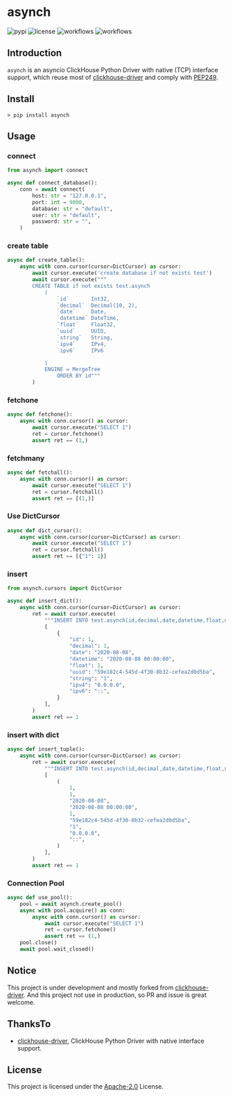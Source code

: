 # asynch

![pypi](https://img.shields.io/pypi/v/asynch.svg?style=flat)
![license](https://img.shields.io/github/license/long2ice/asynch)
![workflows](https://github.com/long2ice/asynch/workflows/pypi/badge.svg)
![workflows](https://github.com/long2ice/asynch/workflows/ci/badge.svg)

## Introduction

`asynch` is an asyncio ClickHouse Python Driver with native (TCP) interface support, which reuse most of [clickhouse-driver](https://github.com/mymarilyn/clickhouse-driver) and comply with [PEP249](https://www.python.org/dev/peps/pep-0249/).

## Install

```shell
> pip install asynch
```

## Usage

### connect

```python
from asynch import connect

async def connect_database():
    conn = await connect(
        host: str = "127.0.0.1",
        port: int = 9000,
        database: str = "default",
        user: str = "default",
        password: str = "",
    )
```

### create table

```python
async def create_table():
    async with conn.cursor(cursor=DictCursor) as cursor:
        await cursor.execute('create database if not exists test')
        await cursor.execute("""
        CREATE TABLE if not exists test.asynch
            (
                `id`       Int32,
                `decimal`  Decimal(10, 2),
                `date`     Date,
                `datetime` DateTime,
                `float`    Float32,
                `uuid`     UUID,
                `string`   String,
                `ipv4`     IPv4,
                `ipv6`     IPv6

            )
            ENGINE = MergeTree
                ORDER BY id"""
        )
```

### fetchone

```python
async def fetchone():
    async with conn.cursor() as cursor:
        await cursor.execute("SELECT 1")
        ret = cursor.fetchone()
        assert ret == (1,)
```

### fetchmany

```python
async def fetchall():
    async with conn.cursor() as cursor:
        await cursor.execute("SELECT 1")
        ret = cursor.fetchall()
        assert ret == [(1,)]
```

### Use DictCursor

```python
async def dict_cursor():
    async with conn.cursor(cursor=DictCursor) as cursor:
        await cursor.execute("SELECT 1")
        ret = cursor.fetchall()
        assert ret == [{"1": 1}]
```

### insert

```python
from asynch.cursors import DictCursor

async def insert_dict():
    async with conn.cursor(cursor=DictCursor) as cursor:
        ret = await cursor.execute(
            """INSERT INTO test.asynch(id,decimal,date,datetime,float,uuid,string,ipv4,ipv6) VALUES""",
            [
                {
                    "id": 1,
                    "decimal": 1,
                    "date": "2020-08-08",
                    "datetime": "2020-08-08 00:00:00",
                    "float": 1,
                    "uuid": "59e182c4-545d-4f30-8b32-cefea2d0d5ba",
                    "string": "1",
                    "ipv4": "0.0.0.0",
                    "ipv6": "::",
                }
            ],
        )
        assert ret == 1
```

### insert with dict

```python
async def insert_tuple():
    async with conn.cursor(cursor=DictCursor) as cursor:
        ret = await cursor.execute(
            """INSERT INTO test.asynch(id,decimal,date,datetime,float,uuid,string,ipv4,ipv6) VALUES""",
            [
                (
                    1,
                    1,
                    "2020-08-08",
                    "2020-08-08 00:00:00",
                    1,
                    "59e182c4-545d-4f30-8b32-cefea2d0d5ba",
                    "1",
                    "0.0.0.0",
                    "::",
                )
            ],
        )
        assert ret == 1
```

### Connection Pool

```python
async def use_pool():
    pool = await asynch.create_pool()
    async with pool.acquire() as conn:
        async with conn.cursor() as cursor:
            await cursor.execute("SELECT 1")
            ret = cursor.fetchone()
            assert ret == (1,)
    pool.close()
    await pool.wait_closed()
```

## Notice

This project is under development and mostly forked from [clickhouse-driver](https://github.com/mymarilyn/clickhouse-driver). And this project not use in production, so PR and issue is great welcome.

## ThanksTo

- [clickhouse-driver](https://github.com/mymarilyn/clickhouse-driver), ClickHouse Python Driver with native interface support.

## License

This project is licensed under the [Apache-2.0](https://github.com/long2ice/asynch/blob/master/LICENSE) License.
